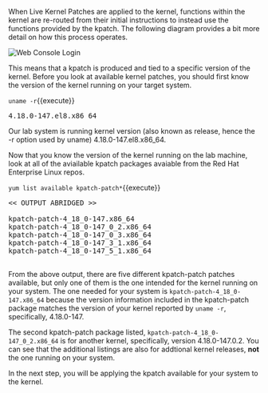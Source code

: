 When Live Kernel Patches are applied to the kernel, functions within the
kernel are re-routed from their initial instructions to instead use the
functions provided by the kpatch.  The following diagram provides a bit
more detail on how this process operates.

![Web Console Login](/rhel-labs/scenarios/kpatch-apply/assets/rhel_kpatch_overview.png)

This means that a kpatch is produced and tied to a specific version of the 
kernel.  Before you look at available kernel patches, you should first know 
the version of the kernel running on your target system.

`uname -r`{{execute}}

<pre class=file>
4.18.0-147.el8.x86_64
</pre>

Our lab system is running kernel version (also known as release, hence the -r 
option used by uname) 4.18.0-147.el8.x86_64.

Now that you know the version of the kernel running on the lab machine, look
at all of the aviailable kpatch packages avaiable from the Red Hat Enterprise
Linux repos.

`yum list available kpatch-patch*`{{execute}}

<pre class='file'>
<< OUTPUT ABRIDGED >>

kpatch-patch-4_18_0-147.x86_64                                     1-4.el8                                   rhel-8-for-x86_64-baseos-rpms
kpatch-patch-4_18_0-147_0_2.x86_64                                 0-0.el8_1                                 rhel-8-for-x86_64-baseos-rpms
kpatch-patch-4_18_0-147_0_3.x86_64                                 0-0.el8_1                                 rhel-8-for-x86_64-baseos-rpms
kpatch-patch-4_18_0-147_3_1.x86_64                                 0-0.el8_1                                 rhel-8-for-x86_64-baseos-rpms
kpatch-patch-4_18_0-147_5_1.x86_64                                 0-0.el8_1                                 rhel-8-for-x86_64-baseos-rpms

</pre>

From the above output, there are five different kpatch-patch patches available,
but only one of them is the one intended for the kernel running on your system.
The one needed for your system is `kpatch-patch-4_18_0-147.x86_64` because the
version information included in the kpatch-patch package matches the version
of your kernel reported by `uname -r`, specifically, 4.18.0-147.

The second kpatch-patch package listed, `kpatch-patch-4_18_0-147_0_2.x86_64` is
for another kernel, specifically, version 4.18.0-147.0.2.  You can see that
the additional listings are also for addtional kernel releases, __not__ the one
running on your system.  

In the next step, you will be applying the kpatch available for your system
to the kernel.
